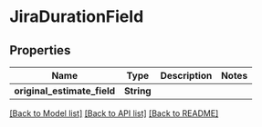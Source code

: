 # JiraDurationField

## Properties

Name | Type | Description | Notes
------------ | ------------- | ------------- | -------------
**original_estimate_field** | **String** |  | 

[[Back to Model list]](../README.md#documentation-for-models) [[Back to API list]](../README.md#documentation-for-api-endpoints) [[Back to README]](../README.md)


